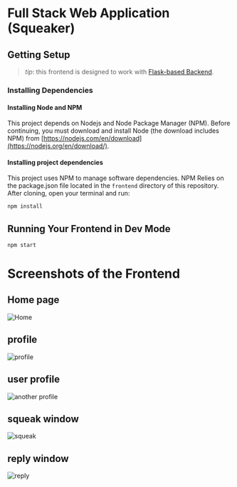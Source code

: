 # Full Stack Web Application (Squeaker)

## Getting Setup

> _tip_: this frontend is designed to work with [Flask-based Backend](../backend).

### Installing Dependencies

#### Installing Node and NPM

This project depends on Nodejs and Node Package Manager (NPM). Before continuing, you must download and install Node (the download includes NPM) from [https://nodejs.com/en/download](https://nodejs.org/en/download/).

#### Installing project dependencies

This project uses NPM to manage software dependencies. NPM Relies on the package.json file located in the `frontend` directory of this repository. After cloning, open your terminal and run:

```bash
npm install
```

## Running Your Frontend in Dev Mode

```bash
npm start
```
# Screenshots of the Frontend
## Home page
![Home](https://github.com/youssefmohamedsabry/squeaker/blob/main/my-app/readme/home.png)
## profile
![profile](https://github.com/youssefmohamedsabry/squeaker/blob/main/my-app/readme/my%20profile.png)
## user profile
![another profile](https://github.com/youssefmohamedsabry/squeaker/blob/main/my-app/readme/another%20profile.png)
## squeak window
![squeak](https://github.com/youssefmohamedsabry/squeaker/blob/main/my-app/readme/squeak.png)
## reply window
![reply](https://github.com/youssefmohamedsabry/squeaker/blob/main/my-app/readme/reply.png)
